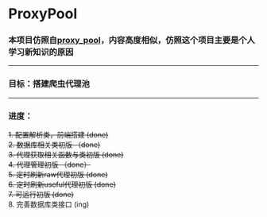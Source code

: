 # ProxyPool

### 本项目仿照自[proxy_pool](https://github.com/jhao104/proxy_pool)，内容高度相似，仿照这个项目主要是个人学习新知识的原因

---
### 目标：搭建爬虫代理池

---
### 进度：
~~1. 配置解析类，前端搭建  (done)~~<br>
~~2. 数据库相关类初版  （done)~~<br>
~~3. 代理获取相关函数与类初版  (done)~~<br>
~~4. 代理管理初版  （done）~~<br>
~~5. 定时刷新raw代理初版  (done)~~<br>
~~6. 定时刷新useful代理初版  (done)~~<br>
~~7. 可运行初版  (done)~~<br>
8. 完善数据库类接口  (ing)

